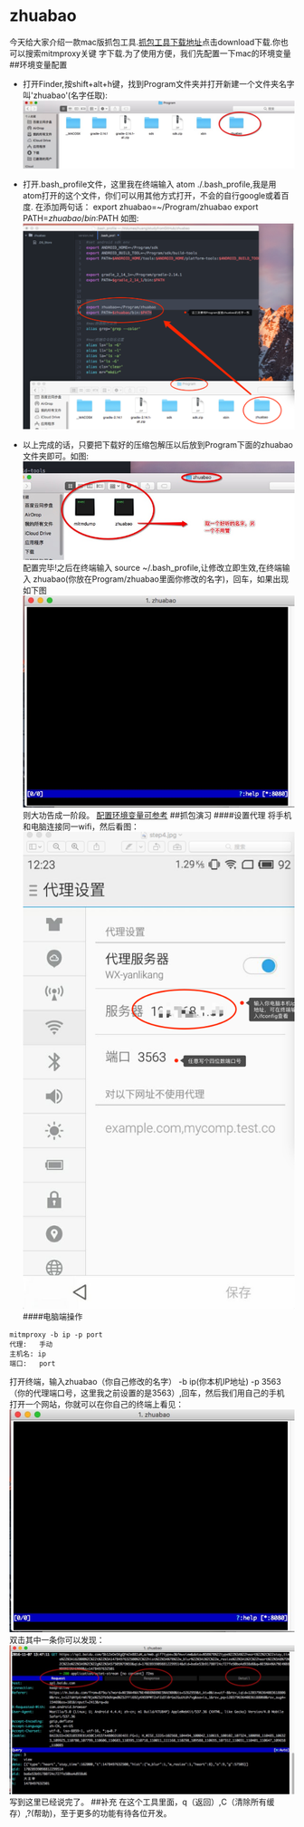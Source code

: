 # zhuabao
今天给大家介绍一款mac版抓包工具.[抓包工具下载地址](https://github.com/mar-sir/zhuabao/blob/master/mitmproxy-0.17.1-osx.zip)点击download下载.你也可以搜索mitmproxy关键 字下载.为了使用方便，我们先配置一下mac的环境变量
##环境变量配置
* 打开Finder,按shift+alt+h键，找到Program文件夹并打开新建一个文件夹名字叫'zhuabao'(名字任取):
![](https://github.com/mar-sir/zhuabao/blob/master/step1.png?raw=true)
* 打开.bash_profile文件，这里我在终端输入 atom ./.bash_profile,我是用atom打开的这个文件，你们可以用其他方式打开，不会的自行google或着百度.
在添加两句话：
        export zhuabao=~/Program/zhuabao
        export PATH=$zhuabao/bin:$PATH
   如图:
![](https://github.com/mar-sir/zhuabao/blob/master/step2.png?raw=true)

* 以上完成的话，只要把下载好的压缩包解压以后放到Program下面的zhuabao文件夹即可。如图:
![](https://github.com/mar-sir/zhuabao/blob/master/step3.png?raw=true)
配置完毕!之后在终端输入 source ~/.bash_profile,让修改立即生效,在终端输入 zhuabao(你放在Program/zhuabao里面你修改的名字)，回车，如果出现如下图
![](https://github.com/mar-sir/zhuabao/blob/master/step5.png?raw=true)
则大功告成一阶段。
[配置环境变量可参考](http://www.cnblogs.com/caowei/p/mac-path_2013-08-26.html)
##抓包演习
####设置代理
将手机和电脑连接同一wifi，然后看图：
![](https://github.com/mar-sir/zhuabao/blob/master/step4.png?raw=true)
####电脑端操作
```
mitmproxy -b ip -p port
代理:   手动 
主机名: ip
端口:   port
```
打开终端，输入zhuabao（你自己修改的名字） -b  ip(你本机IP地址) -p 3563（你的代理端口号，这里我之前设置的是3563）,回车，然后我们用自己的手机
打开一个网站，你就可以在你自己的终端上看见：
![](https://github.com/mar-sir/zhuabao/blob/master/step6.png?raw=true)
双击其中一条你可以发现：
![](https://github.com/mar-sir/zhuabao/blob/master/step7.png?raw=true)
写到这里已经说完了。
##补充
在这个工具里面，q（返回）,C（清除所有缓存）,?(帮助)，至于更多的功能有待各位开发。 
